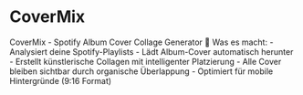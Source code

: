 # CoverMix
CoverMix - Spotify Album Cover Collage Generator    🎵 Was es macht:   - Analysiert deine Spotify-Playlists   - Lädt Album-Cover automatisch herunter   - Erstellt künstlerische Collagen mit intelligenter Platzierung   - Alle Cover bleiben sichtbar durch organische Überlappung   - Optimiert für mobile Hintergründe (9:16 Format)
